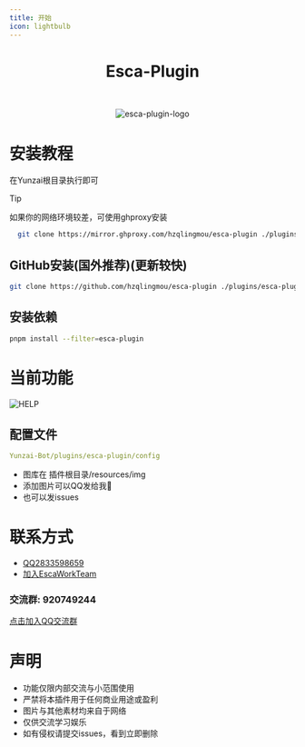 ```yaml
---
title: 开始
icon: lightbulb
---
```


<div align="center">

# Esca-Plugin

<br>

![esca-plugin-logo](http://pi.escaped.icu/1.png)

</div>

# 安装教程
在Yunzai根目录执行即可
> [!tip]
>  如果你的网络环境较差，可使用ghproxy安装
``` bash
  git clone https://mirror.ghproxy.com/hzqlingmou/esca-plugin ./plugins/esca-plugin
```

## GitHub安装(国外推荐)(更新较快)
``` bash
git clone https://github.com/hzqlingmou/esca-plugin ./plugins/esca-plugin
```
## 安装依赖
``` bash
pnpm install --filter=esca-plugin
```

# 当前功能
![HELP](http://doc.escaped.icu)

## 配置文件
``` yaml
Yunzai-Bot/plugins/esca-plugin/config
```

- 图库在 插件根目录/resources/img
- 添加图片可以QQ发给我🌚
- 也可以发issues

# 联系方式
- [QQ2833598659](https://qm.qq.com/q/G0y1D5vYqc)
- [加入EscaWorkTeam](http://qm.qq.com/cgi-bin/qm/qr?_wv=1027&k=ux13uh14gzHEIqZZWTXsOxWmWKoFBdDy&authKey=iK2gSwrO6QNJSNVuGcbOjuDpMxQW9%2FuuhpqGC4Twyh5Su1pRXyv6Au2rjLOYZcQU&noverify=0&group_code=274549827)
### 交流群: 920749244
[点击加入QQ交流群](http://qm.qq.com/cgi-bin/qm/qr?_wv=1027&k=Zm9GCAQuT9Nj5WbgsbkKxzCIqevfkHZd&authKey=Xn6kpXKqUQPS9TWU0atP8%2FZ9Ig9rPpNbQpdt4ZA0jxIQtZmlN8vCVXQXia9CB5Op&noverify=0&group_code=920749244)

# 声明
- 功能仅限内部交流与小范围使用
- 严禁将本插件用于任何商业用途或盈利
- 图片与其他素材均来自于网络
- 仅供交流学习娱乐
- 如有侵权请提交issues，看到立即删除
